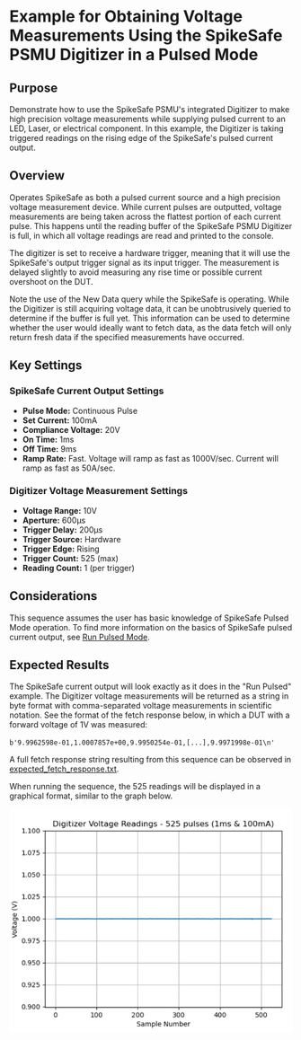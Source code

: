 # Example for Obtaining Voltage Measurements Using the SpikeSafe PSMU Digitizer in a Pulsed Mode

## Purpose
Demonstrate how to use the SpikeSafe PSMU's integrated Digitizer to make high precision voltage measurements while supplying pulsed current to an LED, Laser, or electrical component. In this example, the Digitizer is taking triggered readings on the rising edge of the SpikeSafe's pulsed current output.

## Overview 
Operates SpikeSafe as both a pulsed current source and a high precision voltage measurement device. While current pulses are outputted, voltage measurements are being taken across the flattest portion of each current pulse. This happens until the reading buffer of the SpikeSafe PSMU Digitizer is full, in which all voltage readings are read and printed to the console.

The digitizer is set to receive a hardware trigger, meaning that it will use the SpikeSafe's output trigger signal as its input trigger. The measurement is delayed slightly to avoid measuring any rise time or possible current overshoot on the DUT.

Note the use of the New Data query while the SpikeSafe is operating. While the Digitizer is still acquiring voltage data, it can be unobtrusively queried to determine if the buffer is full yet. This information can be used to determine whether the user would ideally want to fetch data, as the data fetch will only return fresh data if the specified measurements have occurred.

## Key Settings

### SpikeSafe Current Output Settings
- **Pulse Mode:** Continuous Pulse
- **Set Current:** 100mA
- **Compliance Voltage:** 20V
- **On Time:** 1ms
- **Off Time:** 9ms
- **Ramp Rate:** Fast. Voltage will ramp as fast as 1000V/sec. Current will ramp as fast as 50A/sec.

### Digitizer Voltage Measurement Settings
- **Voltage Range:** 10V
- **Aperture:** 600µs
- **Trigger Delay:** 200µs
- **Trigger Source:** Hardware
- **Trigger Edge:** Rising
- **Trigger Count:** 525 (max)
- **Reading Count:** 1 (per trigger)

## Considerations
This sequence assumes the user has basic knowledge of SpikeSafe Pulsed Mode operation. To find more information on the basics of SpikeSafe pulsed current output, see [Run Pulsed Mode](../../run_spikesafe_operating_modes/run_pulsed).

## Expected Results
The SpikeSafe current output will look exactly as it does in the "Run Pulsed" example. The Digitizer voltage measurements will be returned as a string in byte format with comma-separated voltage measurements in scientific notation. See the format of the fetch response below, in which a DUT with a forward voltage of 1V was measured:

`b'9.9962598e-01,1.0007857e+00,9.9950254e-01,[...],9.9971998e-01\n'`

A full fetch response string resulting from this sequence can be observed in [expected_fetch_response.txt](expected_fetch_response.txt).

When running the sequence, the 525 readings will be displayed in a graphical format, similar to the graph below.

![](pulsed_voltage_readings.png)